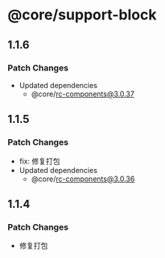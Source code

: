 # @core/support-block

## 1.1.6

### Patch Changes

- Updated dependencies
  - @core/rc-components@3.0.37

## 1.1.5

### Patch Changes

- fix: 修复打包
- Updated dependencies
  - @core/rc-components@3.0.36

## 1.1.4

### Patch Changes

- 修复打包

